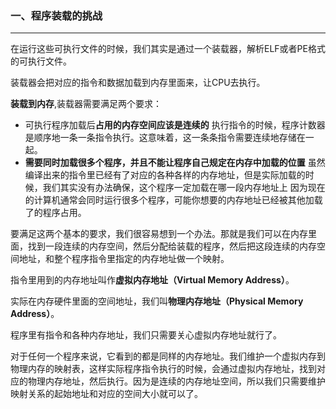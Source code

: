 ### 一、程序装载的挑战

---

在运行这些可执行文件的时候，我们其实是通过一个装载器，解析ELF或者PE格式的可执行文件。

装载器会把对应的指令和数据加载到内存里面来，让CPU去执行。

**装载到内存**,装载器需要满足两个要求：

- 可执行程序加载后**占用的内存空间应该是连续的** 执行指令的时候，程序计数器是顺序地一条一条指令执行。这意味着，这一条条指令需要连续地存储在一起。
- **需要同时加载很多个程序，并且不能让程序自己规定在内存中加载的位置** 虽然编译出来的指令里已经有了对应的各种各样的内存地址，但是实际加载的时候，我们其实没有办法确保，这个程序一定加载在哪一段内存地址上 因为现在的计算机通常会同时运行很多个程序，可能你想要的内存地址已经被其他加载了的程序占用。

要满足这两个基本的要求，我们很容易想到一个办法。那就是我们可以在内存里面，找到一段连续的内存空间，然后分配给装载的程序，然后把这段连续的内存空间地址，和整个程序指令里指定的内存地址做一个映射。

指令里用到的内存地址叫作**虚拟内存地址（Virtual Memory Address）**。

实际在内存硬件里面的空间地址，我们叫**物理内存地址（Physical Memory Address）**。

程序里有指令和各种内存地址，我们只需要关心虚拟内存地址就行了。

对于任何一个程序来说，它看到的都是同样的内存地址。我们维护一个虚拟内存到物理内存的映射表，这样实际程序指令执行的时候，会通过虚拟内存地址，找到对应的物理内存地址，然后执行。因为是连续的内存地址空间，所以我们只需要维护映射关系的起始地址和对应的空间大小就可以了。

























































